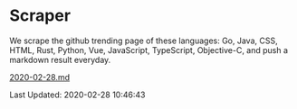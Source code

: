# Scraper

We scrape the github trending page of these languages: Go, Java, CSS, HTML, Rust, Python, Vue, JavaScript, TypeScript, Objective-C, and push a markdown result everyday.

[2020-02-28.md](https://github.com/yangwenmai/Scraper/blob/master/2020-02-28.md)

Last Updated: 2020-02-28 10:46:43